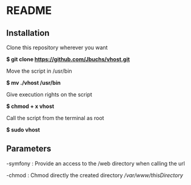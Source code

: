 # README #

Installation
------------

Clone this repository wherever you want

<b>$ git clone https://github.com/Jbuchs/vhost.git</b>

Move the script in /usr/bin

<b>$ mv ./vhost /usr/bin</b>

Give execution rights on the script

<b>$ chmod + x vhost</b>

Call the script from the terminal as root

<b>$ sudo vhost</b>

Parameters
----------

-symfony :  Provide an access to the /web directory when calling the url

-chmod :    Chmod directly the created directory <i>/var/www/thisDirectory</i>

